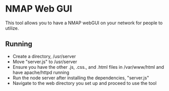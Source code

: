 # NMAP Web GUI
This tool allows you to have a NMAP webGUI on your network for people to utilize.

## Running
- Create a directory, /usr/server
- Move "server.js" to /usr/server
- Ensure you have the other .js, .css., and .html files in /var/www/html and have apache/httpd running
- Run the node server after installing the dependencies, "server.js"
- Navigate to the web directory you set up and proceed to use the tool
